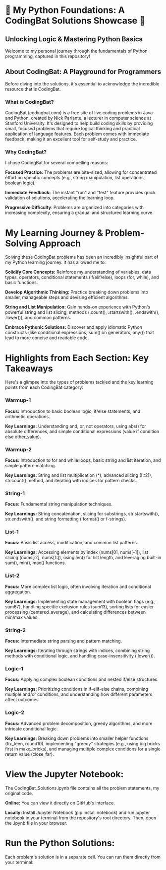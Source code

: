 # **🐍 My Python Foundations: A CodingBat Solutions Showcase 🚀**
## **Unlocking Logic & Mastering Python Basics**
Welcome to my personal journey through the fundamentals of Python programming, captured in this repository! 

## About CodingBat: A Playground for Programmers
Before diving into the solutions, it's essential to acknowledge the incredible resource that is CodingBat.

### What is CodingBat?
CodingBat (codingbat.com) is a free site of live coding problems in Java and Python, created by Nick Parlante, a lecturer in computer science at Stanford University. It's designed to help build coding skills by providing small, focused problems that require logical thinking and practical application of language features. Each problem comes with immediate feedback, making it an excellent tool for self-study and practice.

### Why CodingBat?
I chose CodingBat for several compelling reasons:

**Focused Practice**: The problems are bite-sized, allowing for concentrated effort on specific concepts (e.g., string manipulation, list operations, boolean logic).

**Immediate Feedback:** The instant "run" and "test" feature provides quick validation of solutions, accelerating the learning loop.

**Progressive Difficulty**: Problems are organized into categories with increasing complexity, ensuring a gradual and structured learning curve.


# My Learning Journey & Problem-Solving Approach

Solving these CodingBat problems has been an incredibly insightful part of my Python learning journey. It has allowed me to:

**Solidify Core Concepts:** Reinforce my understanding of variables, data types, operators, conditional statements (if/elif/else), loops (for, while), and basic functions.

**Develop Algorithmic Thinking:** Practice breaking down problems into smaller, manageable steps and devising efficient algorithms.

**String and List Manipulation:** Gain hands-on experience with Python's powerful string and list slicing, methods (.count(), .startswith(), .endswith(), .lower()), and common patterns.

**Embrace Pythonic Solutions:** Discover and apply idiomatic Python constructs (like conditional expressions, sum() on generators, any()) that lead to more concise and readable code.


# Highlights from Each Section: Key Takeaways

Here's a glimpse into the types of problems tackled and the key learning points from each CodingBat category:

### Warmup-1
**Focus:** Introduction to basic boolean logic, if/else statements, and arithmetic operations.

**Key Learnings:** Understanding and, or, not operators, using abs() for absolute differences, and simple conditional expressions (value if condition else other_value).

### Warmup-2
**Focus:** Introduction to for and while loops, basic string and list iteration, and simple pattern matching.

**Key Learnings:** String and list multiplication (*), advanced slicing ([::2]), str.count() method, and iterating with indices for pattern checks.

### String-1
**Focus:** Fundamental string manipulation techniques.

**Key Learnings:** String concatenation, slicing for substrings, str.startswith(), str.endswith(), and string formatting (.format() or f-strings).

### List-1
**Focus:** Basic list access, modification, and common list patterns.

**Key Learnings:** Accessing elements by index (nums[0], nums[-1]), list slicing (nums[:2], nums[1:]), using len() for list length, and leveraging built-in sum(), min(), max() functions.

### List-2
**Focus:** More complex list logic, often involving iteration and conditional aggregation.

**Key Learnings:** Implementing state management with boolean flags (e.g., sum67), handling specific exclusion rules (sum13), sorting lists for easier processing (centered_average), and calculating differences between min/max values.

### String-2
**Focus:** Intermediate string parsing and pattern matching.

**Key Learnings:** Iterating through strings with indices, combining string methods with conditional logic, and handling case-insensitivity (.lower()).

### Logic-1
**Focus:** Applying complex boolean conditions and nested if/else structures.

**Key Learnings:** Prioritizing conditions in if-elif-else chains, combining multiple and/or conditions, and understanding how different parameters affect outcomes.

### Logic-2
**Focus:** Advanced problem decomposition, greedy algorithms, and more intricate conditional logic.

**Key Learnings:** Breaking down problems into smaller helper functions (fix_teen, round10), implementing "greedy" strategies (e.g., using big bricks first in make_bricks), and managing multiple complex conditions for a single return value (close_far).


# View the Jupyter Notebook:
The CodingBat_Solutions.ipynb file contains all the problem statements, my original code.

**Online:** You can view it directly on GitHub's interface.

**Locally:** Install Jupyter Notebook (pip install notebook) and run jupyter notebook in your terminal from the repository's root directory. Then, open the .ipynb file in your browser.

# Run the Python Solutions:
Each problem's solution is in a separate cell. You can run them directly from your terminal:

